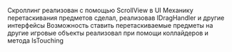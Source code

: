 Скроллинг реализован с помощью ScrollView в UI
Механику перетаскивания предметов сделал, реализовав IDragHandler и другие интерфейсы
Возможность ставить перетаскиваемые предметы на другие игровые объекты реализовал при помощи коллайдеров и метода IsTouching
